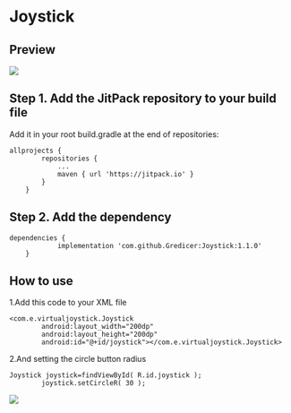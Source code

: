 # Joystick

## Preview
![](../images/Screenrecorder-2019-07-25-13-37-18-529.gif)
## Step 1. Add the JitPack repository to your build file
Add it in your root build.gradle at the end of repositories:
```
allprojects {
		repositories {
			...
			maven { url 'https://jitpack.io' }
		}
	}
```

## Step 2. Add the dependency
```
dependencies {
	        implementation 'com.github.Gredicer:Joystick:1.1.0'
	}
```


## How to use 

1.Add this code to your XML file
```
<com.e.virtualjoystick.Joystick
        android:layout_width="200dp"
        android:layout_height="200dp"
        android:id="@+id/joystick"></com.e.virtualjoystick.Joystick>
```
2.And setting the circle button radius
```
Joystick joystick=findViewById( R.id.joystick );
        joystick.setCircleR( 30 );
```

[![](https://jitpack.io/v/Gredicer/Joystick.svg)](https://jitpack.io/#Gredicer/Joystick)



